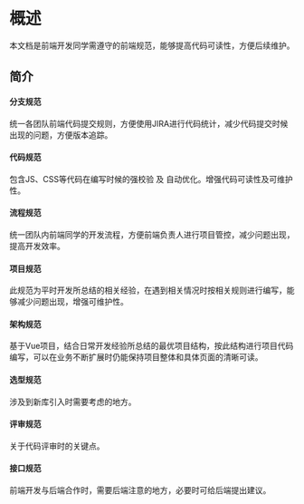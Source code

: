 # 概述

本文档是前端开发同学需遵守的前端规范，能够提高代码可读性，方便后续维护。

## 简介

#### 分支规范
统一各团队前端代码提交规则，方便使用JIRA进行代码统计，减少代码提交时候出现的问题，方便版本追踪。

#### 代码规范
包含JS、CSS等代码在编写时候的强校验 及 自动优化。增强代码可读性及可维护性。

#### 流程规范
统一团队内前端同学的开发流程，方便前端负责人进行项目管控，减少问题出现，提高开发效率。

#### 项目规范
此规范为平时开发所总结的相关经验，在遇到相关情况时按相关规则进行编写，能够减少问题出现，增强可维护性。

#### 架构规范
基于Vue项目，结合日常开发经验所总结的最优项目结构，按此结构进行项目代码编写，可以在业务不断扩展时仍能保持项目整体和具体页面的清晰可读。

#### 选型规范
涉及到新库引入时需要考虑的地方。

#### 评审规范
关于代码评审时的关键点。

#### 接口规范
前端开发与后端合作时，需要后端注意的地方，必要时可给后端提出建议。
